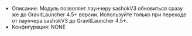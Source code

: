 + Описание: Модуль позволяет лаунчеру sashokV3 обновиться сразу же до GravitLauncher 4.5+ версии. Используйте только при переходе от лаунчера sashokV3 до GravitLauncher 4.5+.
+ Конфигурация: NONE
